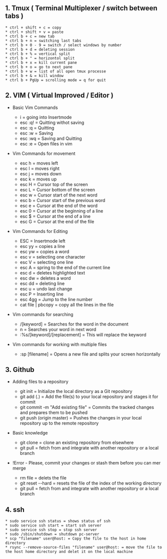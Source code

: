 ## 1. Tmux ( Terminal Multiplexer / switch between tabs  )

	* ctrl + shift + c = copy
	* ctrl + shift + v = paste 
	* ctrl b + c = new tab
	* ctrl b + n = switching last tabs
	* ctrl b + 0 - 9 = switch / select windows by number 
	* ctrl b + d = deleting session 
	* ctrl b + % = vertical split
	* ctrl b + " = horizontol split
	* ctrl b + x = kill current pane 
	* ctrl b + o = go to next pane
	* ctrl b + w = list of all open tmux processe
	* ctrl b + & = kill window 
	* ctrl b + PgUp = scrolling mode = q for quit 

## 2. VIM ( Virtual Improved / Editor )

- Basic Vim Commands
  * i       = going into Insertmode
  * esc :q! = Quitting withot saving
  * esc :q  = Quitting 
  * esc :w  = Saving 
  * esc :wq = Saving and Quitting
  * esc :e  = Open files in vim 

- Vim Commands for movement
  * esc h = moves left 
  * esc l = moves right 
  * esc j = moves down 
  * esc k = moves up 
  * esc H = Cursor top of the screen 
  * esc L = Cursor bottom of the screen
  * esc w = Cursor start of the next word
  * esc b = Cursor start of the previous word
  * esc e = Cursor at the end of the word 
  * esc 0 = Cursor at the beginning of a line 
  * esc $ = Cursor at the end of a line 
  * esc G = Cursor at the end of the file 

- Vim Commands for Editing
  * ESC     = Insertmode left
  * esc yy  = copies a line
  * esc yw  = copies a word 
  * esc v   = selecting one character 
  * esc V   = selecting one line
  * esc A   = spring to the end of the current line 
  * esc d   = deletes highlighted text
  * esc dw  = deletes a word
  * esc dd  = deleting line 
  * esc u   = undo last change
  * esc P   = Inserting line 
  * esc 4gg = Jump to the line number
  * cat file | pbcopy = copy all the lines in the file 

- Vim commands for searching
  * /[keyword] = Searches for the word in the document
  * n          = Searches your word in next word  
  * :%s/[keyword]/[replacement] = This will replace the keyword

- Vim commands for working with multiple files
  * :sp [filename] = Opens a new file and splits your screen horizontally

## 3. Github  

- Adding files to a repository
  * git init = Initialize the local directory as a Git repository
  * git add (.) = Add the file(s) to your local repository and stages it for commit
  * git commit -m "Add existing file" = Commits the tracked changes and prepares them to be pushed
  * git push (origin master) = Pushes the changes in your local repository up to the remote repository 

- Basic knowledge
  * git clone = clone an existing repository from elsewhere
  * git pull = fetch from and integrate with another repository or a local branch 

- !Error - Please, commit your changes or stash them before you can mer merge
  * rm file = delets the file 
  * git reset --hard = resets the file of the index of the working directory 
  * git pull = fetch from and integrate with another repository or a local branch


## 4. ssh 
	* sudo service ssh status = shows status of ssh
	* sudo service ssh start = start ssh server
	* sudo service ssh stop = stop ssh server
	* sudo /sbin/shutdown = shutdown pc-server 
	* scp "filename" user@host: = Copy the file to the host in home directory
	* rsync --remove-source-files "filename" user@host: = move the file to the host home directory and delet it on the local machine


